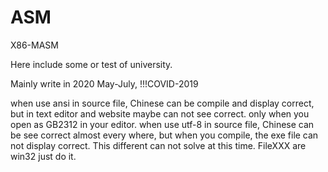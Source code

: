 # ASM
X86-MASM

Here include some <homework> or test of university.
  
Mainly write in 2020 May-July, !!!COVID-2019

when use ansi in source file, Chinese can be compile and display correct, but in text editor and website maybe can not see correct.
only when you open as GB2312 in your editor.
when use utf-8 in source file, Chinese can be see correct almost every where, but when you compile, the exe file can not display correct.
This different can not solve at this time.
FileXXX are win32 just do it.
